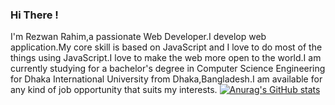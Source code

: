 ### Hi There !
I'm Rezwan Rahim,a passionate Web Developer.I develop web application.My core skill is based on JavaScript and I love to do most of the things using JavaScript.I love to make the web more open to the world.I am currently studying for a bachelor's degree in Computer Science Engineering for Dhaka International University from Dhaka,Bangladesh.I am available for any kind of job opportunity that suits my interests.
[![Anurag's GitHub stats](https://github-readme-stats.vercel.app/api?username=rezwanrahimr)](https://github.com/anuraghazra/github-readme-stats)

